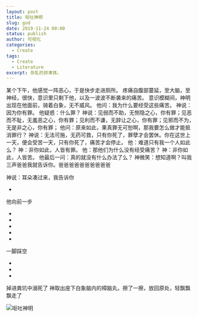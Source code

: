 ```yaml
---
layout: post
title: 呕吐神明
slug: god
date: 2019-11-24 00:00
status: publish
author: 可视化
categories: 
  - Create
tags:
  - Create
  - Literature
excerpt: 杂乱的拼凑体。
---
```


某个下午，他感觉一阵恶心，于是快步走进厕所。
疼痛自腹部蔓延，至大脑，至神经，很快，意识里只剩下他，以及一波波不断袭来的痛苦。
意识模糊间，神明出现在他面前，骑着白象，无不威风。
他问：我为什么要经受这些痛苦。
神说：因为你有罪。
他疑惑：什么罪？
神说：见弱而不助，无恻隐之心，你有罪；见恶而不耻，无羞恶之心，你有罪；见利而不谦，无辞让之心，你有罪；见邪而不为，无是非之心，你有罪；
他问：原来如此，果真罪无可恕啊，那我要怎么做才能抵消罪行？
神说：无法可施，无药可救，只有你死了，罪孽才会罢休。你在这世上一天，便会受苦一天，只有你死了，痛苦才会停止。
他：难道只有我一个人如此么？
神：非你如此，人皆有罪。
他：那他们为什么没有经受痛苦？
神：非你如此，人皆苦。
他最后一问：真的就没有什么办法了么？
神微笑：想知道啊？叫我三声爸爸我就告诉你。爸爸爸爸爸爸爸爸爸爸

神说：耳朵凑过来，我告诉你

-

他向前一步

-
-
-
-
-

一脚踩空

-
-
-

掉进粪坑中溺死了
神取出座下白象脑内的樟脑丸，擦了一擦，放回原处，轻飘飘飘走了

![呕吐神明](https://a2.mikusa.cn/2019/11/1102098668.png#vwid=1200&vhei=1200)